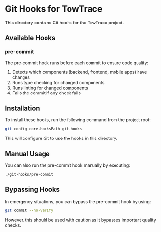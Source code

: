 # Git Hooks for TowTrace

This directory contains Git hooks for the TowTrace project.

## Available Hooks

### pre-commit

The pre-commit hook runs before each commit to ensure code quality:

1. Detects which components (backend, frontend, mobile apps) have changes
2. Runs type checking for changed components
3. Runs linting for changed components
4. Fails the commit if any check fails

## Installation

To install these hooks, run the following command from the project root:

```bash
git config core.hooksPath git-hooks
```

This will configure Git to use the hooks in this directory.

## Manual Usage

You can also run the pre-commit hook manually by executing:

```bash
./git-hooks/pre-commit
```

## Bypassing Hooks

In emergency situations, you can bypass the pre-commit hook by using:

```bash
git commit --no-verify
```

However, this should be used with caution as it bypasses important quality checks.